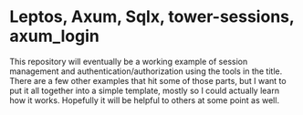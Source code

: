 
# Leptos, Axum, Sqlx, tower-sessions, axum_login

This repository will eventually be a working example of session management and
authentication/authorization using the tools in the title. There are a few
other examples that hit some of those parts, but I want to put it all together
into a simple template, mostly so I could actually learn how it works.
Hopefully it will be helpful to others at some point as well.

